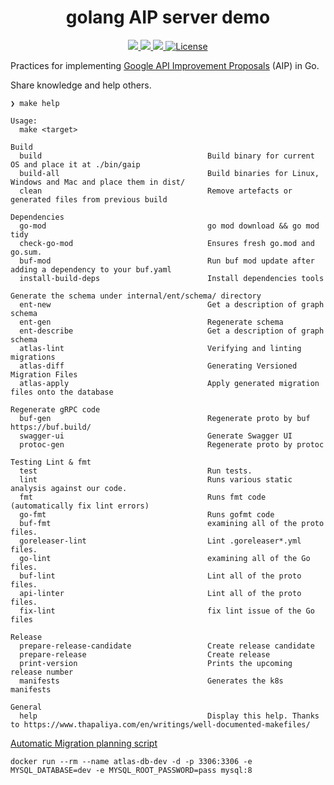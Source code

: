 <div align="center">
  <h1>golang AIP server demo</h1>
</div>
<p align="center">

<a href="https://github.com/qclaogui/golang-api-server/actions/workflows/ci.yml">
  <img src="https://github.com/qclaogui/golang-api-server/actions/workflows/ci.yml/badge.svg">
</a>

<a href="https://goreportcard.com/report/github.com/qclaogui/golang-api-server">
  <img src="https://goreportcard.com/badge/github.com/qclaogui/golang-api-server?v=1" />
</a>

<a href="https://hub.docker.com/r/qclaogui/golang-api-server">
  <img src="https://img.shields.io/docker/pulls/qclaogui/golang-api-server.svg">
</a>

<a href="https://github.com/qclaogui/golang-api-server/blob/master/LICENSE">
  <img src="https://img.shields.io/github/license/qclaogui/golang-api-server.svg" alt="License">
</a>

</p>

Practices for implementing [Google API Improvement Proposals](https://aip.dev/) (AIP) in Go.

Share knowledge and help others.

```shell
❯ make help

Usage:
  make <target>

Build
  build                                     Build binary for current OS and place it at ./bin/gaip
  build-all                                 Build binaries for Linux, Windows and Mac and place them in dist/
  clean                                     Remove artefacts or generated files from previous build

Dependencies
  go-mod                                    go mod download && go mod tidy
  check-go-mod                              Ensures fresh go.mod and go.sum.
  buf-mod                                   Run buf mod update after adding a dependency to your buf.yaml
  install-build-deps                        Install dependencies tools

Generate the schema under internal/ent/schema/ directory
  ent-new                                   Get a description of graph schema
  ent-gen                                   Regenerate schema
  ent-describe                              Get a description of graph schema
  atlas-lint                                Verifying and linting migrations
  atlas-diff                                Generating Versioned Migration Files
  atlas-apply                               Apply generated migration files onto the database

Regenerate gRPC code
  buf-gen                                   Regenerate proto by buf https://buf.build/
  swagger-ui                                Generate Swagger UI
  protoc-gen                                Regenerate proto by protoc

Testing Lint & fmt
  test                                      Run tests.
  lint                                      Runs various static analysis against our code.
  fmt                                       Runs fmt code (automatically fix lint errors)
  go-fmt                                    Runs gofmt code
  buf-fmt                                   examining all of the proto files.
  goreleaser-lint                           Lint .goreleaser*.yml files.
  go-lint                                   examining all of the Go files.
  buf-lint                                  Lint all of the proto files.
  api-linter                                Lint all of the proto files.
  fix-lint                                  fix lint issue of the Go files

Release
  prepare-release-candidate                 Create release candidate
  prepare-release                           Create release
  print-version                             Prints the upcoming release number
  manifests                                 Generates the k8s manifests

General
  help                                      Display this help. Thanks to https://www.thapaliya.com/en/writings/well-documented-makefiles/

```

[Automatic Migration planning script](https://entgo.io/docs/versioned/programmatically#2-automatic-migration-planning-script)

```shell
docker run --rm --name atlas-db-dev -d -p 3306:3306 -e MYSQL_DATABASE=dev -e MYSQL_ROOT_PASSWORD=pass mysql:8
```
